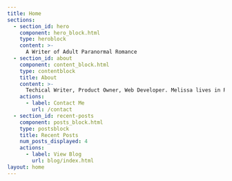 ```yaml
---
title: Home
sections:
  - section_id: hero
    component: hero_block.html
    type: heroblock
    content: >-
      A Writer of Adult Paranormal Romance
  - section_id: about
    component: content_block.html
    type: contentblock
    title: About
    content: >-
      Techical Writer, Product Owner, Web Developer. Melissa lives in Regina, Saskatchewan; the capital city that feels like a small town. 
    actions:
      - label: Contact Me
        url: /contact
  - section_id: recent-posts
    component: posts_block.html
    type: postsblock
    title: Recent Posts
    num_posts_displayed: 4
    actions:
      - label: View Blog
        url: blog/index.html
layout: home
---
```

